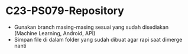 # C23-PS079-Repository

- Gunakan branch masing-masing sesuai yang sudah disediakan (Machine Learning, Android, API)
- Simpan file di dalam folder yang sudah dibuat agar rapi saat dimerge nanti
